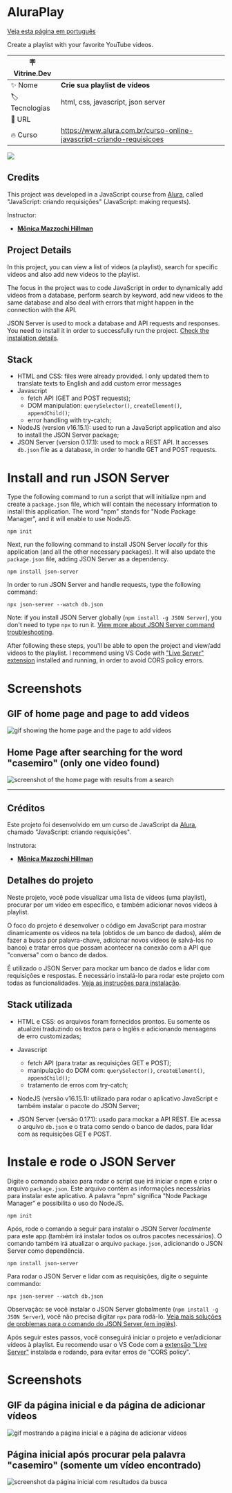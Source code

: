 # AluraPlay

[Veja esta página em português](#créditos)

Create a playlist with your favorite YouTube videos.

| :placard: Vitrine.Dev |     |
| -------------  | --- |
| :sparkles: Nome        | **Crie sua playlist de vídeos**
| :label: Tecnologias | html, css, javascript, json server
| :rocket: URL         | 
| :fire: Curso     | https://www.alura.com.br/curso-online-javascript-criando-requisicoes

![](https://user-images.githubusercontent.com/19349339/205926943-f418ad3d-4985-4fc5-a430-ea86a9ee3c82.png#vitrinedev)

## Credits

This project was developed in a JavaScript course from [Alura](https://www.alura.com.br), called "JavaScript: criando requisições" (JavaScript: making requests).

Instructor: 
- **[Mônica Mazzochi Hillman](https://github.com/MonicaHillman)**

## Project Details
In this project, you can view a list of videos (a playlist), search for specific videos and also add new videos to the playlist. 

The focus in the project was to code JavaScript in order to dynamically add videos from a database, perform search by keyword, add new videos to the same database and also deal with errors that might happen in the connection with the API. 

JSON Server is used to mock a database and API requests and responses. You need to install it in order to successfully run the project. [Check the instalation details](#install-and-run-json-server).

## Stack
* HTML and CSS: files were already provided. I only updated them to translate texts to English and add custom error messages
* Javascript
    * fetch API (GET and POST requests);
    * DOM manipulation: `querySelector()`, `createElement()`, `appendChild()`;
    * error handling with try-catch;
* NodeJS (version v16.15.1): used to run a JavaScript application and also to install the JSON Server package;
* JSON Server (version 0.17.1): used to mock a REST API. It accesses `db.json` file as a database, in order to handle GET and POST requests.

# Install and run JSON Server
Type the following command to run a script that will initialize npm and create a `package.json` file, which will contain the necessary information to install this application. The word "npm" stands for "Node Package Manager", and it will enable to use NodeJS.

    npm init

Next, run the following command to install JSON Server *locally* for this application (and all the other necessary packages). It will also update the `package.json` file, adding JSON Server as a dependency.

    npm install json-server

In order to run JSON Server and handle requests, type the following command:

    npx json-server --watch db.json

Note: if you install JSON Server globally (`npm install -g JSON Server`), you don't need to type `npx` to run it. [View more about JSON Server command troubleshooting](https://bobbyhadz.com/blog/npm-command-not-found-json-server).

After following these steps, you'll be able to open the project and view/add videos to the playlist.  I recommend using VS Code with ["Live Server" extension](https://marketplace.visualstudio.com/items?itemName=ritwickdey.LiveServer) installed and running, in order to avoid CORS policy errors.

# Screenshots

## GIF of home page and page to add videos
![gif showing the home page and the page to add videos](https://user-images.githubusercontent.com/19349339/208684731-184c49de-ecd8-411e-8098-5e787e08f748.gif)

## Home Page after searching for the word "casemiro" (only one video found)
![screenshot of the home page with results from a search](https://user-images.githubusercontent.com/19349339/205937321-39ef50e7-2be3-4958-a1b1-fc4587b64588.png)

---

## Créditos

Este projeto foi desenvolvido em um curso de JavaScript da [Alura](https://www.alura.com.br), chamado "JavaScript: criando requisições".

Instrutora: 
- **[Mônica Mazzochi Hillman](https://github.com/MonicaHillman)**

## Detalhes do projeto

Neste projeto, você pode visualizar uma lista de vídeos (uma playlist), procurar por um vídeo em específico, e também adicionar novos vídeos à playlist.

O foco do projeto é desenvolver o código em JavaScript para mostrar dinamicamente os vídeos na tela (obtidos de um banco de dados), além de fazer a busca por palavra-chave, adicionar novos vídeos (e salvá-los no banco) e tratar erros que possam acontecer na conexão com a API que "conversa" com o banco de dados.

É utilizado o JSON Server para mockar um banco de dados e lidar com requisições e respostas. É necessário instalá-lo para rodar este projeto com todas as funcionalidades. [Veja as instruções para instalação](#instale-e-rode-o-json-server).

## Stack utilizada

* HTML e CSS: os arquivos foram fornecidos prontos. Eu somente os atualizei traduzindo os textos para o Inglês e adicionando mensagens de erro customizadas;

* Javascript
    * fetch API (para tratar as requisições GET e POST);
    * manipulação do DOM com: `querySelector()`, `createElement()`, `appendChild()`;
    * tratamento de erros com try-catch;

* NodeJS (versão v16.15.1): utilizado para rodar o aplicativo JavaScript e também instalar o pacote do JSON Server;

* JSON Server (versão 0.17.1): usado para mockar a API REST. Ele acessa o arquivo `db.json` e o trata como sendo o banco de dados, para lidar com as requisições GET e POST.

# Instale e rode o JSON Server

Digite o comando abaixo para rodar o script que irá iniciar o npm e criar o arquivo `package.json`. Este arquivo contém as informações necessárias para instalar este aplicativo. A palavra "npm" significa "Node Package Manager" e possibilita o uso do NodeJS.

    npm init

Após, rode o comando a seguir para instalar o JSON Server *localmente* para este app (também irá instalar todos os outros pacotes necessários). O comando também irá atualizar o arquivo `package.json`, adicionando o JSON Server como dependência.

    npm install json-server

Para rodar o JSON Server e lidar com as requisições, digite o seguinte commando:

    npx json-server --watch db.json

Observação: se você instalar o JSON Server globalmente (`npm install -g JSON Server`), você não precisa digitar `npx` para rodá-lo. [Veja mais soluções de problemas para o comando do JSON Server (em inglês)](https://bobbyhadz.com/blog/npm-command-not-found-json-server).

Após seguir estes passos, você conseguirá iniciar o projeto e ver/adicionar vídeos à playlist. Eu recomendo usar o VS Code com a [extensão "Live Server"](https://marketplace.visualstudio.com/items?itemName=ritwickdey.LiveServer) instalada e rodando, para evitar erros de "CORS policy".

# Screenshots

## GIF da página inicial e da página de adicionar vídeos
![gif mostrando a página inicial e a página de adicionar vídeos](https://user-images.githubusercontent.com/19349339/208684731-184c49de-ecd8-411e-8098-5e787e08f748.gif)

## Página inicial após procurar pela palavra "casemiro" (somente um vídeo encontrado)
![screenshot da página inicial com resultados da busca](https://user-images.githubusercontent.com/19349339/205937321-39ef50e7-2be3-4958-a1b1-fc4587b64588.png)
